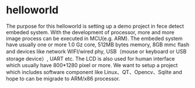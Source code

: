 # helloworld
   The purpose for this helloworld is setting up a demo project in fece detect embeded system. With the development of processor, more and more image process can be executed in MCU(e.g. ARM). The embeded system have usually one or more 1.0 Gz core, 512MB bytes memory, 8GB mmc flash and devices like network WIFI/wired phy, USB（mouse or keyboard or USB storage device）,  UART etc. The LCD is also used for human interface which usually have 800*1280 pixel or more.
   We want to setup a project which includes software component like Linux、QT、Opencv、Sqlite and hope to can be migrade to ARM/x86 processor.
